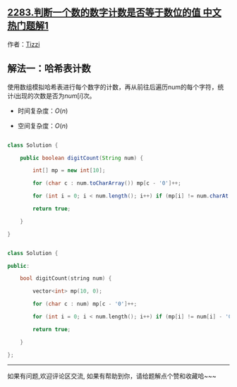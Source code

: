 ## [2283.判断一个数的数字计数是否等于数位的值 中文热门题解1](https://leetcode.cn/problems/check-if-number-has-equal-digit-count-and-digit-value/solutions/100000/javac-ha-xi-biao-ji-shu-by-tizzi-ao7w)

作者：[Tizzi](https://leetcode.cn/u/Tizzi)

## 解法一：哈希表计数
使用数组模拟哈希表进行每个数字的计数，再从前往后遍历num的每个字符，统计$i$出现的次数是否为$num[i]$次。

- 时间复杂度：$O(n)$
- 空间复杂度：$O(n)$
```java []
class Solution {
    public boolean digitCount(String num) {
        int[] mp = new int[10];
        for (char c : num.toCharArray()) mp[c - '0']++; 
        for (int i = 0; i < num.length(); i++) if (mp[i] != num.charAt(i) - '0')  return false;
        return true;
    }
}
```
```cpp []
class Solution {
public:
    bool digitCount(string num) { 
        vector<int> mp(10, 0);
        for (char c : num) mp[c - '0']++; 
        for (int i = 0; i < num.length(); i++) if (mp[i] != num[i] - '0')  return false;
        return true;
    }
};
```
--- 
如果有问题,欢迎评论区交流, 如果有帮助到你，请给题解点个赞和收藏哈~~~